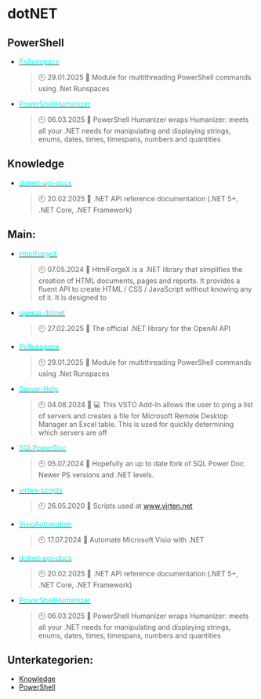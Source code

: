 # dotNET

## PowerShell
- [<span style="color:cyan">PsRunspace</span>](https://github.com/Thamielis/PsRunspace)
	> :clock10: 29.01.2025
	> :memo: Module for multithreading PowerShell commands using .Net Runspaces
- [<span style="color:cyan">PowerShellHumanizer</span>](https://github.com/In-Pro-Org/PowerShellHumanizer)
	> :clock10: 06.03.2025
	> :memo: PowerShell Humanizer wraps Humanizer: meets all your .NET needs for manipulating and displaying strings, enums, dates, times, timespans, numbers and quantities 
## Knowledge
- [<span style="color:cyan">dotnet-api-docs</span>](https://github.com/In-Pro-Org/dotnet-api-docs)
	> :clock10: 20.02.2025
	> :memo: .NET API reference documentation (.NET 5+, .NET Core, .NET Framework)
## Main:
- [<span style="color:cyan">HtmlForgeX</span>](https://github.com/Thamielis/HtmlForgeX)
	> :clock10: 07.05.2024
	> :memo: HtmlForgeX is a .NET library that simplifies the creation of HTML documents, pages and reports. It provides a fluent API to create HTML / CSS / JavaScript without knowing any of it. It is designed to 
- [<span style="color:cyan">openai-dotnet</span>](https://github.com/Thamielis/openai-dotnet)
	> :clock10: 27.02.2025
	> :memo: The official .NET library for the OpenAI API
- [<span style="color:cyan">PsRunspace</span>](https://github.com/Thamielis/PsRunspace)
	> :clock10: 29.01.2025
	> :memo: Module for multithreading PowerShell commands using .Net Runspaces
- [<span style="color:cyan">Server-Help</span>](https://github.com/Thamielis/Server-Help)
	> :clock10: 04.08.2024
	> :memo: :computer: This VSTO Add-In allows the user to ping a list of servers and creates a file for Microsoft Remote Desktop Manager an Excel table. This is used for quickly determining which servers are off
- [<span style="color:cyan">SQLPowerDoc</span>](https://github.com/Thamielis/SQLPowerDoc)
	> :clock10: 05.07.2024
	> :memo: Hopefully an up to date fork of SQL Power Doc. Newer PS versions and .NET levels.
- [<span style="color:cyan">virten-scripts</span>](https://github.com/Thamielis/virten-scripts)
	> :clock10: 26.05.2020
	> :memo: Scripts used at www.virten.net
- [<span style="color:cyan">VisioAutomation</span>](https://github.com/Thamielis/VisioAutomation)
	> :clock10: 17.07.2024
	> :memo: Automate Microsoft Visio with .NET
- [<span style="color:cyan">dotnet-api-docs</span>](https://github.com/In-Pro-Org/dotnet-api-docs)
	> :clock10: 20.02.2025
	> :memo: .NET API reference documentation (.NET 5+, .NET Core, .NET Framework)
- [<span style="color:cyan">PowerShellHumanizer</span>](https://github.com/In-Pro-Org/PowerShellHumanizer)
	> :clock10: 06.03.2025
	> :memo: PowerShell Humanizer wraps Humanizer: meets all your .NET needs for manipulating and displaying strings, enums, dates, times, timespans, numbers and quantities 

## Unterkategorien:
- [Knowledge](Knowledge.md)
- [PowerShell](PowerShell.md)

